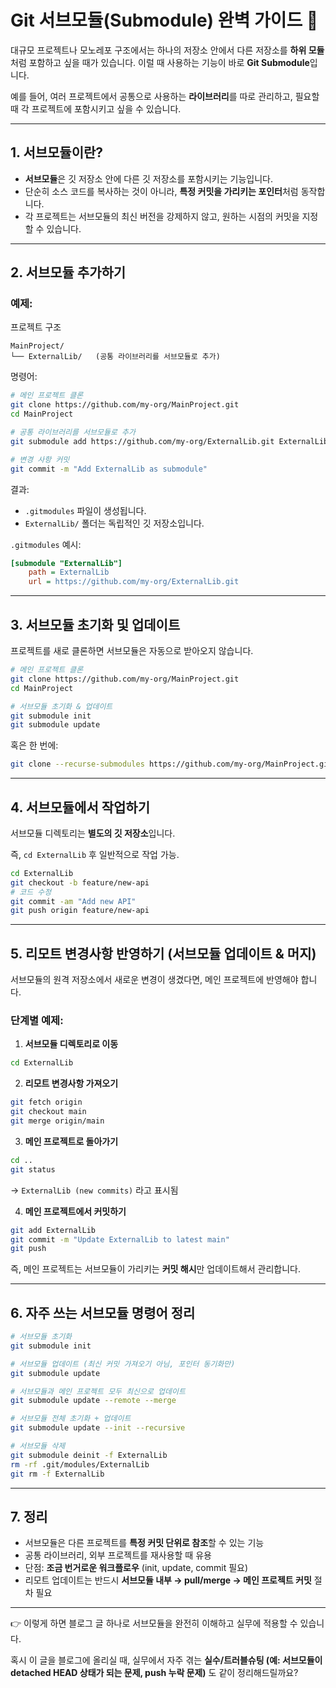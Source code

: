 
# Git 서브모듈(Submodule) 완벽 가이드 🚀

대규모 프로젝트나 모노레포 구조에서는 하나의 저장소 안에서 다른 저장소를 **하위 모듈**처럼 포함하고 싶을 때가 있습니다. 이럴 때 사용하는 기능이 바로 **Git Submodule**입니다.

예를 들어, 여러 프로젝트에서 공통으로 사용하는 **라이브러리**를 따로 관리하고, 필요할 때 각 프로젝트에 포함시키고 싶을 수 있습니다.

---

## 1. 서브모듈이란?

* **서브모듈**은 깃 저장소 안에 다른 깃 저장소를 포함시키는 기능입니다.
* 단순히 소스 코드를 복사하는 것이 아니라, **특정 커밋을 가리키는 포인터**처럼 동작합니다.
* 각 프로젝트는 서브모듈의 최신 버전을 강제하지 않고, 원하는 시점의 커밋을 지정할 수 있습니다.

---

## 2. 서브모듈 추가하기

### 예제:

프로젝트 구조

```
MainProject/
└── ExternalLib/   (공통 라이브러리를 서브모듈로 추가)
```

명령어:

```bash
# 메인 프로젝트 클론
git clone https://github.com/my-org/MainProject.git
cd MainProject

# 공통 라이브러리를 서브모듈로 추가
git submodule add https://github.com/my-org/ExternalLib.git ExternalLib

# 변경 사항 커밋
git commit -m "Add ExternalLib as submodule"
```

결과:

* `.gitmodules` 파일이 생성됩니다.
* `ExternalLib/` 폴더는 독립적인 깃 저장소입니다.

`.gitmodules` 예시:

```ini
[submodule "ExternalLib"]
    path = ExternalLib
    url = https://github.com/my-org/ExternalLib.git
```

---

## 3. 서브모듈 초기화 및 업데이트

프로젝트를 새로 클론하면 서브모듈은 자동으로 받아오지 않습니다.

```bash
# 메인 프로젝트 클론
git clone https://github.com/my-org/MainProject.git
cd MainProject

# 서브모듈 초기화 & 업데이트
git submodule init
git submodule update
```

혹은 한 번에:

```bash
git clone --recurse-submodules https://github.com/my-org/MainProject.git
```

---

## 4. 서브모듈에서 작업하기

서브모듈 디렉토리는 **별도의 깃 저장소**입니다.

즉, `cd ExternalLib` 후 일반적으로 작업 가능.

```bash
cd ExternalLib
git checkout -b feature/new-api
# 코드 수정
git commit -am "Add new API"
git push origin feature/new-api
```

---

## 5. 리모트 변경사항 반영하기 (서브모듈 업데이트 & 머지)

서브모듈의 원격 저장소에서 새로운 변경이 생겼다면, 메인 프로젝트에 반영해야 합니다.

### 단계별 예제:

1. **서브모듈 디렉토리로 이동**

```bash
cd ExternalLib
```

2. **리모트 변경사항 가져오기**

```bash
git fetch origin
git checkout main
git merge origin/main
```

3. **메인 프로젝트로 돌아가기**

```bash
cd ..
git status
```

→ `ExternalLib (new commits)` 라고 표시됨

4. **메인 프로젝트에서 커밋하기**

```bash
git add ExternalLib
git commit -m "Update ExternalLib to latest main"
git push
```

즉, 메인 프로젝트는 서브모듈이 가리키는 **커밋 해시**만 업데이트해서 관리합니다.

---

## 6. 자주 쓰는 서브모듈 명령어 정리

```bash
# 서브모듈 초기화
git submodule init

# 서브모듈 업데이트 (최신 커밋 가져오기 아님, 포인터 동기화만)
git submodule update

# 서브모듈과 메인 프로젝트 모두 최신으로 업데이트
git submodule update --remote --merge

# 서브모듈 전체 초기화 + 업데이트
git submodule update --init --recursive

# 서브모듈 삭제
git submodule deinit -f ExternalLib
rm -rf .git/modules/ExternalLib
git rm -f ExternalLib
```

---

## 7. 정리

* 서브모듈은 다른 프로젝트를 **특정 커밋 단위로 참조**할 수 있는 기능
* 공통 라이브러리, 외부 프로젝트를 재사용할 때 유용
* 단점: **조금 번거로운 워크플로우** (init, update, commit 필요)
* 리모트 업데이트는 반드시 **서브모듈 내부 → pull/merge → 메인 프로젝트 커밋** 절차 필요

---

👉 이렇게 하면 블로그 글 하나로 서브모듈을 완전히 이해하고 실무에 적용할 수 있습니다.

혹시 이 글을 블로그에 올리실 때, 실무에서 자주 겪는 **실수/트러블슈팅 (예: 서브모듈이 detached HEAD 상태가 되는 문제, push 누락 문제)** 도 같이 정리해드릴까요?
